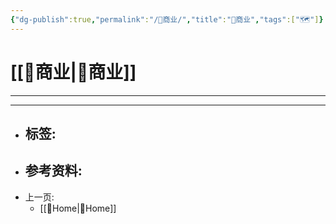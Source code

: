 ```yaml
---
{"dg-publish":true,"permalink":"/🧧商业/","title":"🧧商业","tags":["🗺"]}
---
```



# [[🧧商业\|🧧商业]]

---

 
---

- 标签: 
	-  
- 参考资料:
	-  
- 上一页:
	-  [[🌿Home\|🌿Home]]

